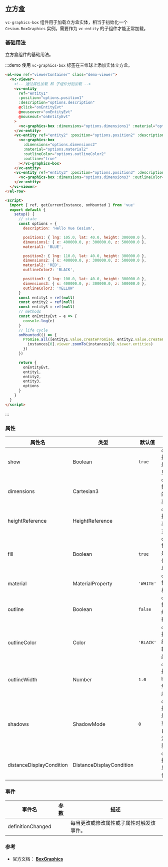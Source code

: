 ## 立方盒

`vc-graphics-box` 组件用于加载立方盒实体，相当于初始化一个 `Cesium.BoxGraphics` 实例。需要作为 `vc-entity` 的子组件才能正常加载。

### 基础用法

立方盒组件的基础用法。

:::demo 使用 `vc-graphics-box` 标签在三维球上添加实体立方盒。

```html
<el-row ref="viewerContainer" class="demo-viewer">
  <vc-viewer>
    <!-- 通过属性加载 和 子组件分别加载 -->
    <vc-entity
      ref="entity1"
      :position="options.position1"
      :description="options.description"
      @click="onEntityEvt"
      @mouseover="onEntityEvt"
      @mouseout="onEntityEvt"
    >
      <vc-graphics-box :dimensions="options.dimensions1" :material="options.material1"></vc-graphics-box>
    </vc-entity>
    <vc-entity ref="entity2" :position="options.position2" :description="options.description">
      <vc-graphics-box
        :dimensions="options.dimensions2"
        :material="options.material2"
        :outlineColor="options.outlineColor2"
        :outline="true"
      ></vc-graphics-box>
    </vc-entity>
    <vc-entity ref="entity3" :position="options.position3" :description="options.description">
      <vc-graphics-box :dimensions="options.dimensions3" :outlineColor="options.outlineColor3" :fill="false" :outline="true"></vc-graphics-box>
    </vc-entity>
  </vc-viewer>
</el-row>

<script>
  import { ref, getCurrentInstance, onMounted } from 'vue'
  export default {
    setup() {
      // state
      const options = {
        description: 'Hello Vue Cesium',

        position1: { lng: 105.0, lat: 40.0, height: 300000.0 },
        dimensions1: { x: 400000.0, y: 300000.0, z: 500000.0 },
        material1: 'BLUE',

        position2: { lng: 110.0, lat: 40.0, height: 300000.0 },
        dimensions2: { x: 400000.0, y: 300000.0, z: 500000.0 },
        material2: 'RED',
        outlineColor2: 'BLACK',

        position3: { lng: 100.0, lat: 40.0, height: 300000.0 },
        dimensions3: { x: 400000.0, y: 300000.0, z: 500000.0 },
        outlineColor3: 'YELLOW'
      }
      const entity1 = ref(null)
      const entity2 = ref(null)
      const entity3 = ref(null)
      // methods
      const onEntityEvt = e => {
        console.log(e)
      }
      // life cycle
      onMounted(() => {
        Promise.all([entity1.value.createPromise, entity2.value.createPromise, entity3.value.createPromise]).then(instances => {
          instances[0].viewer.zoomTo(instances[0].viewer.entities)
        })
      })

      return {
        onEntityEvt,
        entity1,
        entity2,
        entity3,
        options
      }
    }
  }
</script>
```

:::

### 属性

| 属性名                   | 类型                     | 默认值    | 描述                                                  |
| ------------------------ | ------------------------ | --------- | ----------------------------------------------------- |
| show                     | Boolean                  | `true`    | `optional` 指定 box 是否可见。                        |
| dimensions               | Cartesian3               |           | `optional` 指定 box 的长宽高。                        |
| heightReference          | HeightReference          |           | `optional` 指定 box 高度模式。                        |
| fill                     | Boolean                  | `true`    | `optional` 指定 box 是否按提供的材质填充。            |
| material                 | MaterialProperty         | `'WHITE'` | `optional` 指定 box 材质。                            |
| outline                  | Boolean                  | `false`   | `optional` 指定是否绘制 box 轮廓线。                  |
| outlineColor             | Color                    | `'BLACK'` | `optional` 指定是否绘制 box 轮廓线的颜色。            |
| outlineWidth             | Number                   | `1.0`     | `optional` 指定绘制 box 轮廓线的宽度。                |
| shadows                  | ShadowMode               | `0`       | `optional` 指定这些是否投射或接收来自每个光源的阴影。 |
| distanceDisplayCondition | DistanceDisplayCondition |           | `optional` 指定 box 显示条件。                        |

### 事件

| 事件名            | 参数 | 描述                                     |
| ----------------- | ---- | ---------------------------------------- |
| definitionChanged |      | 每当更改或修改属性或子属性时触发该事件。 |

### 参考

- 官方文档： **[BoxGraphics](https://cesium.com/docs/cesiumjs-ref-doc/BoxGraphics.html)**
